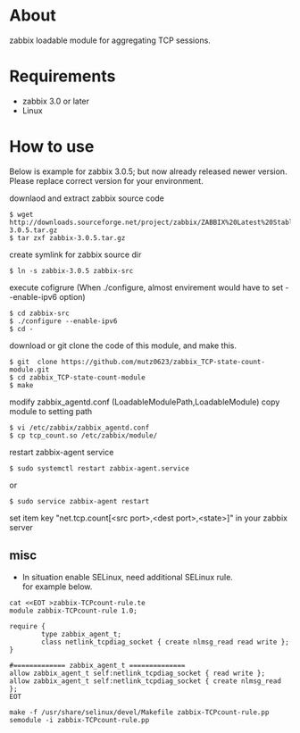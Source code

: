 # About

zabbix loadable module for aggregating TCP sessions.

# Requirements

- zabbix 3.0 or later
- Linux

# How to use

Below is example for zabbix 3.0.5; but now already released newer version.
Please replace correct version for your environment.

downlaod and extract zabbix source code
```
$ wget  http://downloads.sourceforge.net/project/zabbix/ZABBIX%20Latest%20Stable/3.0.5/zabbix-3.0.5.tar.gz
$ tar zxf zabbix-3.0.5.tar.gz
```

create symlink for zabbix source dir
```
$ ln -s zabbix-3.0.5 zabbix-src
```

execute cofigrure
(When ./configure, almost envirement would have to set --enable-ipv6 option)
```
$ cd zabbix-src
$ ./configure --enable-ipv6
$ cd -
```

download or git clone the code of  this module, and make this.
```
$ git  clone https://github.com/mutz0623/zabbix_TCP-state-count-module.git
$ cd zabbix_TCP-state-count-module
$ make
```
modify zabbix_agentd.conf
 (LoadableModulePath,LoadableModule)
copy module to setting path
```
$ vi /etc/zabbix/zabbix_agentd.conf
$ cp tcp_count.so /etc/zabbix/module/
```

restart zabbix-agent service
```
$ sudo systemctl restart zabbix-agent.service
```
or
```
$ sudo service zabbix-agent restart
```

set item key "net.tcp.count[\<src port\>,\<dest port\>,\<state\>]" in your zabbix server

## misc

- In situation enable SELinux, need additional SELinux rule.  
for example below.

```
cat <<EOT >zabbix-TCPcount-rule.te
module zabbix-TCPcount-rule 1.0;

require {
        type zabbix_agent_t;
        class netlink_tcpdiag_socket { create nlmsg_read read write };
}

#============= zabbix_agent_t ==============
allow zabbix_agent_t self:netlink_tcpdiag_socket { read write };
allow zabbix_agent_t self:netlink_tcpdiag_socket { create nlmsg_read };
EOT

make -f /usr/share/selinux/devel/Makefile zabbix-TCPcount-rule.pp
semodule -i zabbix-TCPcount-rule.pp
```

